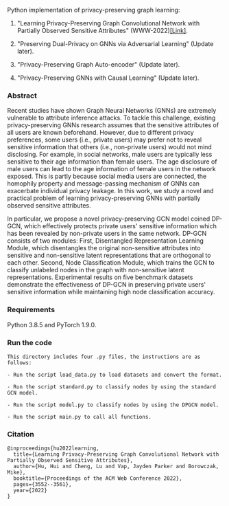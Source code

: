 Python implementation of privacy-preserving graph learning:

1. "Learning Privacy-Preserving Graph Convolutional Network with Partially Observed Sensitive Attributes" (WWW-2022)[[Link]](https://dl.acm.org/doi/10.1145/3485447.3511975).

2. "Preserving Dual-Privacy on GNNs via Adversarial Learning" (Update later).

3. "Privacy-Preserving Graph Auto-encoder" (Update later).

4. "Privacy-Preserving GNNs with Causal Learning" (Update later).

### Abstract
Recent studies have shown Graph Neural Networks (GNNs) are extremely vulnerable to attribute inference attacks. To tackle this challenge, existing privacy-preserving GNNs research assumes that the sensitive attributes of all users are known beforehand. However, due to different privacy preferences, some users (i.e., private users) may prefer not to reveal sensitive information that others (i.e., non-private users) would not mind disclosing. For example, in social networks, male users are typically less sensitive to their age information than female users. The age disclosure of male users can lead to the age information of female users in the network exposed. This is partly because social media users are connected, the homophily property and message-passing mechanism of GNNs can exacerbate individual privacy leakage. In this work, we study a novel and practical problem of learning privacy-preserving GNNs with partially observed sensitive attributes.
 
In particular, we propose a novel privacy-preserving GCN model coined DP-GCN, which effectively protects private users' sensitive information which has been revealed by non-private users in the same network. DP-GCN consists of two modules: First, Disentangled Representation Learning Module, which disentangles the original non-sensitive attributes into sensitive and non-sensitive latent representations that are orthogonal to each other. Second, Node Classification Module, which trains the GCN to classify unlabeled nodes in the graph with non-sensitive latent representations. Experimental results on five benchmark datasets demonstrate the effectiveness of DP-GCN in preserving private users' sensitive information while maintaining high node classification accuracy.

### Requirements

Python 3.8.5 and PyTorch 1.9.0.

### Run the code

```
This directory includes four .py files, the instructions are as follows:

- Run the script load_data.py to load datasets and convert the format.

- Run the script standard.py to classify nodes by using the standard GCN model.

- Run the script model.py to classify nodes by using the DPGCN model.

- Run the script main.py to call all functions.
```

### Citation
```
@inproceedings{hu2022learning,
  title={Learning Privacy-Preserving Graph Convolutional Network with Partially Observed Sensitive Attributes},
  author={Hu, Hui and Cheng, Lu and Vap, Jayden Parker and Borowczak, Mike},
  booktitle={Proceedings of the ACM Web Conference 2022},
  pages={3552--3561},
  year={2022}
}

```

